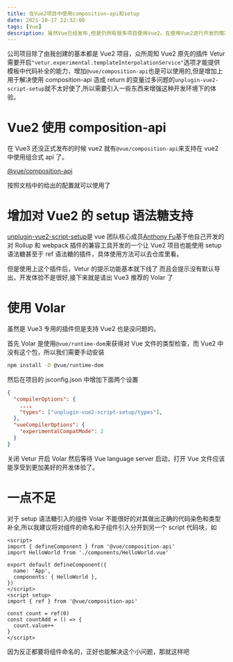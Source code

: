```yaml
---
title: 在Vue2项目中使用composition-api和setup
date: 2021-10-17 22:32:00
tags: [Vue]
description: 虽然Vue已经发布,但是仍然有很多项目使用Vue2。在使用Vue2进行开发的情况下,选择更好的方式来开发以及使用一些新的技术来提升开发体验和开发效率。
---
```

公司项目除了由我创建的基本都是 Vue2 项目，众所周知 Vue2 原先的插件 Vetur 需要开启`"vetur.experimental.templateInterpolationService"`选项才能提供模板中代码补全的能力，增加`@vue/composition-api`也是可以使用的,但是增加上用于解决使用 composition-api 造成 return 的变量过多问题的`unplugin-vue2-script-setup`就不太好使了,所以需要引入一些东西来增强这种开发环境下的体验。

# Vue2 使用 composition-api

在 Vue3 还没正式发布的时候 vue2 就有`@vue/composition-api`来支持在 vue2 中使用组合式 api 了。

[@vue/composition-api](https://github.com/vuejs/composition-api)

按照文档中的给出的配置就可以使用了

# 增加对 Vue2 的 setup 语法糖支持

[unplugin-vue2-script-setup](https://github.com/antfu/unplugin-vue2-script-setup/)是 vue 团队核心成员[Anthony Fu](https://antfu.me/)基于他自己开发的对 Rollup 和 webpack 插件的兼容工具开发的一个让 Vue2 项目也能使用 setup 语法糖甚至于 ref 语法糖的插件，具体使用方法可以去仓库里看。

但是使用上这个插件后，Vetur 的提示功能基本就下线了 而且会提示没有默认导出，开发体验不是很好,接下来就是请出 Vue3 推荐的 Volar 了

# 使用 Volar

虽然是 Vue3 专用的插件但是支持 Vue2 也是没问题的。

首先 Volar 是使用`@vue/runtime-dom`来获得对 Vue 文件的类型检查，而 Vue2 中没有这个包，所以我们需要手动安装

```bash
npm install -D @vue/runtime-dom
```

然后在项目的 jsconfig.json 中增加下面两个设置

```json [tsconfig.json]
{
  "compilerOptions": {
    ...，
    "types": ["unplugin-vue2-script-setup/types"],
  },
  "vueCompilerOptions": {
    "experimentalCompatMode": 2
  }
}
```

关闭 Vetur 开启 Volar 然后等待 Vue language server 启动，打开 Vue 文件应该能享受到更加美好的开发体验了。

# 一点不足

对于 setup 语法糖引入的组件 Volar 不能很好的对其做出正确的代码染色和类型补全,所以我建议将对组件的命名和子组件引入分开到另一个 script 代码块，如

```vue
<script>
import { defineComponent } from '@vue/composition-api'
import HelloWorld from './components/HelloWorld.vue'

export default defineComponent({
  name: 'App',
  components: { HelloWorld },
})
</script>
<script setup>
import { ref } from '@vue/composition-api'

const count = ref(0)
const countAdd = () => {
  count.value++
}
</script>
```

因为反正都要将组件命名的，正好也能解决这个小问题，那就这样吧
